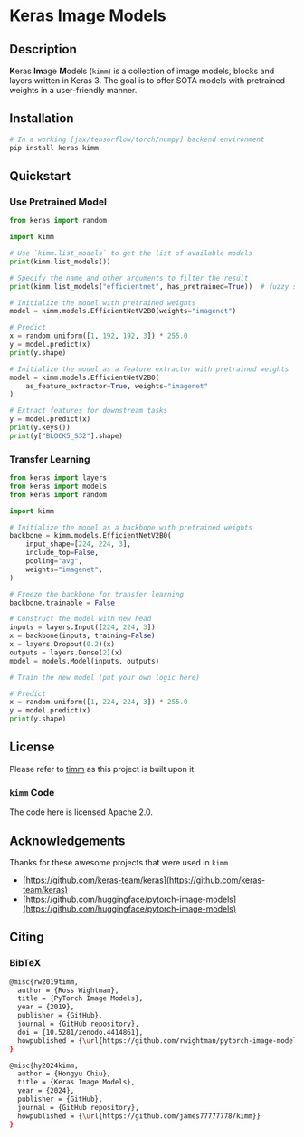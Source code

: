 # Keras Image Models

## Description

**K**eras **Im**age **M**odels (`kimm`) is a collection of image models, blocks and layers written in Keras 3. The goal is to offer SOTA models with pretrained weights in a user-friendly manner.

## Installation

```bash
# In a working [jax/tensorflow/torch/numpy] backend environment
pip install keras kimm
```

## Quickstart

### Use Pretrained Model

```python
from keras import random

import kimm

# Use `kimm.list_models` to get the list of available models
print(kimm.list_models())

# Specify the name and other arguments to filter the result
print(kimm.list_models("efficientnet", has_pretrained=True))  # fuzzy search

# Initialize the model with pretrained weights
model = kimm.models.EfficientNetV2B0(weights="imagenet")

# Predict
x = random.uniform([1, 192, 192, 3]) * 255.0
y = model.predict(x)
print(y.shape)

# Initialize the model as a feature extractor with pretrained weights
model = kimm.models.EfficientNetV2B0(
    as_feature_extractor=True, weights="imagenet"
)

# Extract features for downstream tasks
y = model.predict(x)
print(y.keys())
print(y["BLOCK5_S32"].shape)
```

### Transfer Learning

```python
from keras import layers
from keras import models
from keras import random

import kimm

# Initialize the model as a backbone with pretrained weights
backbone = kimm.models.EfficientNetV2B0(
    input_shape=[224, 224, 3],
    include_top=False,
    pooling="avg",
    weights="imagenet",
)

# Freeze the backbone for transfer learning
backbone.trainable = False

# Construct the model with new head
inputs = layers.Input([224, 224, 3])
x = backbone(inputs, training=False)
x = layers.Dropout(0.2)(x)
outputs = layers.Dense(2)(x)
model = models.Model(inputs, outputs)

# Train the new model (put your own logic here)

# Predict
x = random.uniform([1, 224, 224, 3]) * 255.0
y = model.predict(x)
print(y.shape)
```

## License

Please refer to [timm](https://github.com/huggingface/pytorch-image-models#licenses) as this project is built upon it.

### `kimm` Code

The code here is licensed Apache 2.0.

## Acknowledgements

Thanks for these awesome projects that were used in `kimm`

- [https://github.com/keras-team/keras](https://github.com/keras-team/keras)
- [https://github.com/huggingface/pytorch-image-models](https://github.com/huggingface/pytorch-image-models)

## Citing

### BibTeX

```bash
@misc{rw2019timm,
  author = {Ross Wightman},
  title = {PyTorch Image Models},
  year = {2019},
  publisher = {GitHub},
  journal = {GitHub repository},
  doi = {10.5281/zenodo.4414861},
  howpublished = {\url{https://github.com/rwightman/pytorch-image-models}}
}
```

```bash
@misc{hy2024kimm,
  author = {Hongyu Chiu},
  title = {Keras Image Models},
  year = {2024},
  publisher = {GitHub},
  journal = {GitHub repository},
  howpublished = {\url{https://github.com/james77777778/kimm}}
}
```
